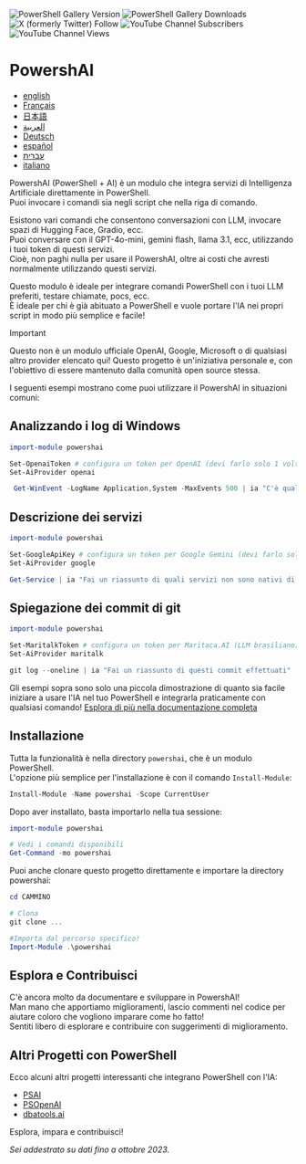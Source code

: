 ﻿![PowerShell Gallery Version](https://img.shields.io/powershellgallery/v/powershai)
![PowerShell Gallery Downloads](https://img.shields.io/powershellgallery/dt/powershai)
![X (formerly Twitter) Follow](https://img.shields.io/twitter/follow/iatalking)
![YouTube Channel Subscribers](https://img.shields.io/youtube/channel/subscribers/UCtNVhWslzx_yjbIX8JIYang)
![YouTube Channel Views](https://img.shields.io/youtube/channel/views/UCtNVhWslzx_yjbIX8JIYang)


# PowershAI

* [english](/docs/en-US/START-README.md)
* [Français](/docs/fr-FR/START-README.md)
* [日本語](/docs/ja-JP/START-README.md)
* [العربية](/docs/ar-SA/START-README.md)
* [Deutsch](/docs/de-DE/START-README.md)
* [español](/docs/es-ES/START-README.md)
* [עברית](/docs/he-IL/START-README.md)
* [italiano](/docs/it-IT/START-README.md)

PowershAI (PowerShell + AI) è un modulo che integra servizi di Intelligenza Artificiale direttamente in PowerShell.  
Puoi invocare i comandi sia negli script che nella riga di comando.  

Esistono vari comandi che consentono conversazioni con LLM, invocare spazi di Hugging Face, Gradio, ecc.  
Puoi conversare con il GPT-4o-mini, gemini flash, llama 3.1, ecc, utilizzando i tuoi token di questi servizi.  
Cioè, non paghi nulla per usare il PowershAI, oltre ai costi che avresti normalmente utilizzando questi servizi.  

Questo modulo è ideale per integrare comandi PowerShell con i tuoi LLM preferiti, testare chiamate, pocs, ecc.  
È ideale per chi è già abituato a PowerShell e vuole portare l'IA nei propri script in modo più semplice e facile!

> [!IMPORTANT]
> Questo non è un modulo ufficiale OpenAI, Google, Microsoft o di qualsiasi altro provider elencato qui!
> Questo progetto è un'iniziativa personale e, con l'obiettivo di essere mantenuto dalla comunità open source stessa.


I seguenti esempi mostrano come puoi utilizzare il PowershAI in situazioni comuni:

## Analizzando i log di Windows 
```powershell 
import-module powershai 

Set-OpenaiToken # configura un token per OpenAI (devi farlo solo 1 volta)
Set-AiProvider openai 

 Get-WinEvent -LogName Application,System -MaxEvents 500 | ia "C'è qualche evento importante?"
```

## Descrizione dei servizi 
```powershell 
import-module powershai 

Set-GoogleApiKey # configura un token per Google Gemini (devi farlo solo 1 volta)
Set-AiProvider google

Get-Service | ia "Fai un riassunto di quali servizi non sono nativi di Windows e possono rappresentare un rischio"
```

## Spiegazione dei commit di git 
```powershell 
import-module powershai 

Set-MaritalkToken # configura un token per Maritaca.AI (LLM brasiliano)
Set-AiProvider maritalk

git log --oneline | ia "Fai un riassunto di questi commit effettuati"
```


Gli esempi sopra sono solo una piccola dimostrazione di quanto sia facile iniziare a usare l'IA nel tuo PowerShell e integrarla praticamente con qualsiasi comando!
[Esplora di più nella documentazione completa](/docs/it-IT)

## Installazione

Tutta la funzionalità è nella directory `powershai`, che è un modulo PowerShell.  
L'opzione più semplice per l'installazione è con il comando `Install-Module`:

```powershell
Install-Module -Name powershai -Scope CurrentUser
```

Dopo aver installato, basta importarlo nella tua sessione:

```powershell
import-module powershai

# Vedi i comandi disponibili
Get-Command -mo powershai
```

Puoi anche clonare questo progetto direttamente e importare la directory powershai:

```powershell
cd CAMMINO

# Clona
git clone ...

#Importa dal percorso specifico!
Import-Module .\powershai
```

## Esplora e Contribuisci

C'è ancora molto da documentare e sviluppare in PowershAI!  
Man mano che apportiamo miglioramenti, lascio commenti nel codice per aiutare coloro che vogliono imparare come ho fatto!  
Sentiti libero di esplorare e contribuire con suggerimenti di miglioramento.

## Altri Progetti con PowerShell

Ecco alcuni altri progetti interessanti che integrano PowerShell con l'IA:

- [PSAI](https://github.com/dfinke/PSAI)
- [PSOpenAI](https://github.com/mkht/PSOpenAI)
- [dbatools.ai](https://github.com/potatoqualitee/dbatools.ai)

Esplora, impara e contribuisci!


<!--PowershaiAiDocBlockStart-->
_Sei addestrato su dati fino a ottobre 2023._
<!--PowershaiAiDocBlockEnd-->
